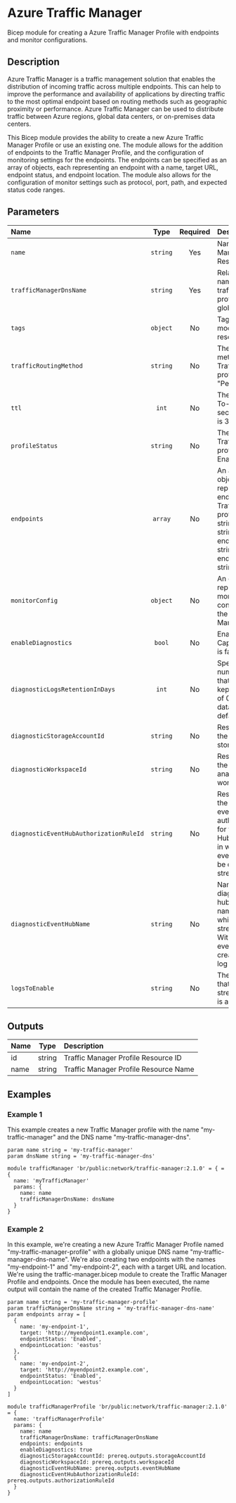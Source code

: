 # Azure Traffic Manager

Bicep module for creating a Azure Traffic Manager Profile with endpoints and monitor configurations.

## Description

Azure Traffic Manager is a traffic management solution that enables the distribution of incoming traffic across multiple endpoints.
This can help to improve the performance and availability of applications by directing traffic to the most optimal endpoint based on routing methods such as geographic proximity or performance.
Azure Traffic Manager can be used to distribute traffic between Azure regions, global data centers, or on-premises data centers.

This Bicep module provides the ability to create a new Azure Traffic Manager Profile or use an existing one.
The module allows for the addition of endpoints to the Traffic Manager Profile, and the configuration of monitoring settings for the endpoints.
The endpoints can be specified as an array of objects, each representing an endpoint with a name, target URL, endpoint status, and endpoint location.
The module also allows for the configuration of monitor settings such as protocol, port, path, and expected status code ranges.

## Parameters

| Name                                    |   Type   | Required | Description                                                                                                                                                       |
| :-------------------------------------- | :------: | :------: | :---------------------------------------------------------------------------------------------------------------------------------------------------------------- |
| `name`                                  | `string` |   Yes    | Name of Traffic Manager Profile Resource                                                                                                                          |
| `trafficManagerDnsName`                 | `string` |   Yes    | Relative DNS name for the traffic manager profile, must be globally unique.                                                                                       |
| `tags`                                  | `object` |    No    | Tags for the module resources.                                                                                                                                    |
| `trafficRoutingMethod`                  | `string` |    No    | The traffic routing method of the Traffic Manager profile. default is "Performance".                                                                              |
| `ttl`                                   |  `int`   |    No    | The DNS Time-To-Live (TTL), in seconds. default is 30.                                                                                                            |
| `profileStatus`                         | `string` |    No    | The status of the Traffic Manager profile. default is Enabled.                                                                                                    |
| `endpoints`                             | `array`  |    No    | An array of objects that represent the endpoints in the Traffic Manager profile. {name: string, target: string, endpointStatus: string, endpointLocation: string} |
| `monitorConfig`                         | `object` |    No    | An object that represents the monitoring configuration for the Traffic Manager profile.                                                                           |
| `enableDiagnostics`                     |  `bool`  |    No    | Enable Diagnostic Capture . default is false                                                                                                                      |
| `diagnosticLogsRetentionInDays`         |  `int`   |    No    | Specifies the number of days that logs will be kept for; a value of 0 will retain data indefinitely. default is 365.                                              |
| `diagnosticStorageAccountId`            | `string` |    No    | Resource ID of the diagnostic storage account.                                                                                                                    |
| `diagnosticWorkspaceId`                 | `string` |    No    | Resource ID of the diagnostic log analytics workspace.                                                                                                            |
| `diagnosticEventHubAuthorizationRuleId` | `string` |    No    | Resource ID of the diagnostic event hub authorization rule for the Event Hubs namespace in which the event hub should be created or streamed to.                  |
| `diagnosticEventHubName`                | `string` |    No    | Name of the diagnostic event hub within the namespace to which logs are streamed. Without this, an event hub is created for each log category.                    |
| `logsToEnable`                          | `string` |    No    | The name of logs that will be streamed. default is allLogs.                                                                                                       |

## Outputs

| Name |  Type  | Description                           |
| :--- | :----: | :------------------------------------ |
| id   | string | Traffic Manager Profile Resource ID   |
| name | string | Traffic Manager Profile Resource Name |

## Examples

### Example 1

This example creates a new Traffic Manager profile with the name "my-traffic-manager" and the DNS name "my-traffic-manager-dns".

```bicep
param name string = 'my-traffic-manager'
param dnsName string = 'my-traffic-manager-dns'

module trafficManager 'br/public:network/traffic-manager:2.1.0' = { = {
  name: 'myTrafficManager'
  params: {
    name: name
    trafficManagerDnsName: dnsName
  }
}
```

### Example 2

In this example, we're creating a new Azure Traffic Manager Profile named "my-traffic-manager-profile" with a globally unique DNS name "my-traffic-manager-dns-name". We're also creating two endpoints with the names "my-endpoint-1" and "my-endpoint-2", each with a target URL and location. We're using the traffic-manager.bicep module to create the Traffic Manager Profile and endpoints. Once the module has been executed, the name output will contain the name of the created Traffic Manager Profile.

```bicep
param name string = 'my-traffic-manager-profile'
param trafficManagerDnsName string = 'my-traffic-manager-dns-name'
param endpoints array = [
  {
    name: 'my-endpoint-1',
    target: 'http://myendpoint1.example.com',
    endpointStatus: 'Enabled',
    endpointLocation: 'eastus'
  },
  {
    name: 'my-endpoint-2',
    target: 'http://myendpoint2.example.com',
    endpointStatus: 'Enabled',
    endpointLocation: 'westus'
  }
]

module trafficManagerProfile 'br/public:network/traffic-manager:2.1.0' = {
  name: 'trafficManagerProfile'
  params: {
    name: name
    trafficManagerDnsName: trafficManagerDnsName
    endpoints: endpoints
    enableDiagnostics: true
    diagnosticStorageAccountId: prereq.outputs.storageAccountId
    diagnosticWorkspaceId: prereq.outputs.workspaceId
    diagnosticEventHubName: prereq.outputs.eventHubName
    diagnosticEventHubAuthorizationRuleId: prereq.outputs.authorizationRuleId
  }
}
```